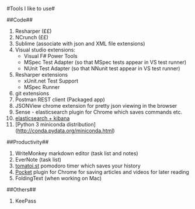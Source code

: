 #Tools I like to use#

##Code##
1. Resharper (££)
2. NCrunch (££)
3. Sublime (associate with json and XML file extensions)
4. Visual studio extensions:
	- Visual F# Power Tools
	- MSpec Test Adapter (so that MSpec tests appear in VS test runner)
	- NUnit Test Adapter (so that NNunit test appear in VS test runner)
5. Resharper extensions
	- xUnit.net Test Support
	- MSpec Runner
6. git extensions
7. Postman REST client (Packaged app)
8. JSONView chrome extension for pretty json viewing in the browser
9. Sense - elasticsearch plugin for Chrome which saves commands etc.
10. [elasticsearch + kibana](https://www.elastic.co)
11. [Python 3 miniconda distribution] (http://conda.pydata.org/miniconda.html)

##Productivity##
1. WriteMonkey markdown editor (task list and notes)
2. EverNote (task list)
3. [tomatoi.st](http://tomatoi.st) pomodoro timer which saves your history
4. [Pocket](http://getpocket.com) plugin for Chrome for saving articles and videos for later reading
5. FoldingText (when working on Mac)

##Others##
1. KeePass

